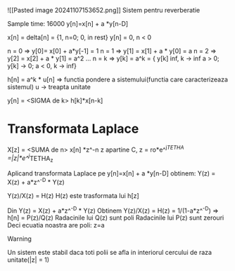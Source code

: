![[Pasted image 20241107153652.png]]
Sistem pentru reverberatie

Sample time: 16000
y\[n\]=x\[n\] + a \*y\[n-D\]

x\[n\] = delta\[n\] = {1, n=0; 0, in rest} y\[n\] = 0, n < 0

n = 0 => y\[0\]= x\[0\] + a\*y\[-1\] = 1
n = 1 => y\[1\] = x\[1\] + a \* y\[0\] = a
n = 2 => y\[2\] = x\[2\] + a \* y\[1\] = a^2
...
n = k => y\[k\] = a^k = { y\[k\] inf, k -> inf a > 0; y\[k\] -> 0; a < 0, k -> inf}

h\[n\] = a^k \* u\[n\]  => functia pondere a sistemului(functia care caracterizeaza sistemul)
u -> treapta unitate

y\[n\] = \<SIGMA de k\> h\[k\]\*x\[n-k\]


# Transformata Laplace

X\[z\] = \<SUMA de n\> x\[n\] \*z^-n
z apartine C, z = ro\*e^<sup>j*TETHA</sup>
			=|z|\*e^<sup>j*TETHA<sub>z</sub></sup>
			

Aplicand transformata Laplace pe y\[n\]=x\[n\] + a \*y\[n-D\] obtinem:
Y(z) = X(z) + a\*z^<sup>-D</sup> \* Y(z)

Y(z)/X(z) = H(z)
H(z) este trasformata lui h\[z\]

Din Y(z) = X(z) + a\*z^<sup>-D</sup> \* Y(z) Obtinem
Y(z)/X(z) = H(z) = 1/(1-a\*z^<sup>-D</sup>)
=> h\[n\] = P(z)/Q(z)
Radacinile lui Q(z) sunt poli
Radacinile lui P(z) sunt zerouri
Deci ecuatia noastra are poli: z=a

>[!WARNING]
>Un sistem este stabil daca toti polii se afla in interiorul cercului de raza unitate(|z| = 1)

